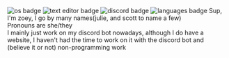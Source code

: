 ![os badge](https://img.shields.io/badge/OS-Windows%2010-informational) ![text editor badge](https://img.shields.io/badge/Text%20Editor-Visual%20Studio%20Code-blueviolet) ![discord badge](https://img.shields.io/badge/discord-Julie%20Pilgrim%233328-blue) ![languages badge](https://img.shields.io/badge/Languages-Javascript-blueviolet) 
Sup, I'm zoey, I go by many names(julie, and scott to name a few)  
Pronouns are she/they  
I mainly just work on my discord bot nowadays, although I do have a website, I haven't had the time to work on it with the discord bot and (believe it or not) non-programming work  
<!---
zoey-on-github/zoey-on-github is a ✨ special ✨ repository because its `README.md` (this file) appears on your GitHub profile.
You can click the Preview link to take a look at your changes.
--->
